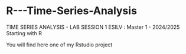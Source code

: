 # R---Time-Series-Analysis
TIME SERIES ANALYSIS - LAB SESSION 1 ESILV : Master 1 - 2024/2025 Starting with R

You will find here one of my Rstudio project
